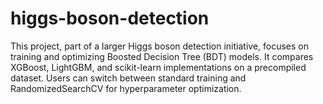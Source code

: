 # higgs-boson-detection
This project, part of a larger Higgs boson detection initiative, focuses on training and optimizing Boosted Decision Tree (BDT) models. It compares XGBoost, LightGBM, and scikit-learn implementations on a precompiled dataset. Users can switch between standard training and RandomizedSearchCV for hyperparameter optimization. 
